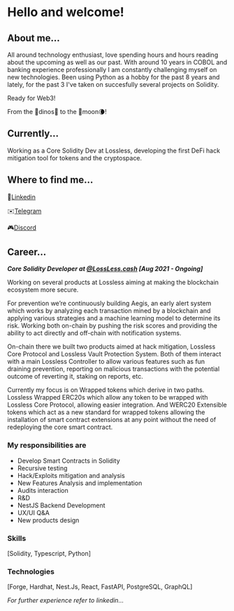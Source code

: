 # Hello and welcome! 

## About me...

All around technology enthusiast, love spending hours and hours reading about the upcoming as well as our past. With around 10 years in COBOL and banking experience professionally I am constantly challenging myself on new technologies. Been using Python as a hobby for the past 8 years and lately, for the past 3 I've taken on succesfully several projects on Solidity.

Ready for Web3!

From the 🦕dinos🦖 to the 🚀moon🌘!

## Currently...

Working as a Core Solidity Dev at Lossless, developing the first DeFi hack mitigation tool for tokens and the cryptospace. 


## Where to find me...


💼[Linkedin](https://www.linkedin.com/in/ignacio-freire-531a2051/)

✉️[Telegram](https://t.me/theRealTakawaka)

🎮[Discord](https://discordapp.com/users/145014000101359616)

## Career...

_**Core Solidity Developer at [@LossLess.cash](https://github.com/Lossless-Cash) [Aug 2021 - Ongoing]**_

Working on several products at Lossless aiming at making the blockchain ecosystem more secure. 

For prevention we’re continuously building Aegis, an early alert system which works by analyzing each transaction mined by a blockchain and applying various strategies and a machine learning model to determine its risk. Working both on-chain by pushing the risk scores and providing the ability to act directly and off-chain with notification systems. 

On-chain there we built two products aimed at hack mitigation, Lossless Core Protocol and Lossless Vault Protection System. Both of them interact with a main Lossless Controller to allow various features such as fun draining prevention, reporting on malicious transactions with the potential outcome of reverting it, staking on reports, etc.

Currently my focus is on Wrapped tokens which derive in two paths. Lossless Wrapped ERC20s which allow any token to be wrapped with Lossless Core Protocol, allowing easier integration. And WERC20 Extensible tokens which act as a new standard for wrapped tokens allowing the installation of smart contract extensions at any point without the need of redeploying the core smart contract. 

### My responsibilities are

- Develop Smart Contracts in Solidity
- Recursive testing
- Hack/Exploits mitigation and analysis
- New Features Analysis and implementation
- Audits interaction
- R&D
- NestJS Backend Development
- UX/UI Q&A
- New products design

### Skills
  [Solidity, Typescript, Python]

### Technologies
  [Forge, Hardhat, Nest.Js, React, FastAPI, PostgreSQL, GraphQL]
  
*For further experience refer to linkedin...*
